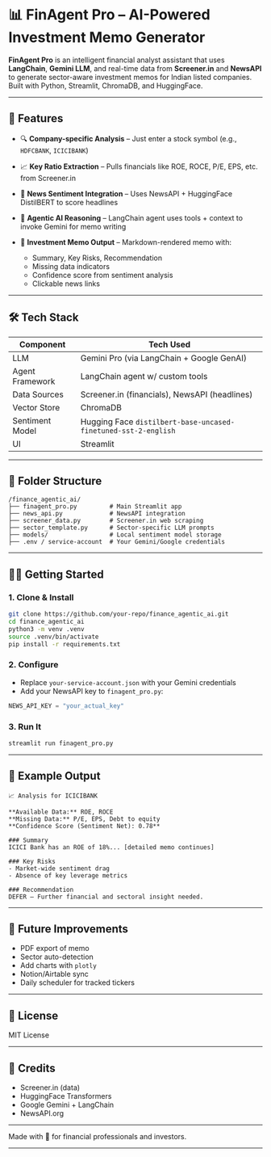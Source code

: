 # 📊 FinAgent Pro – AI-Powered Investment Memo Generator

**FinAgent Pro** is an intelligent financial analyst assistant that uses **LangChain**, **Gemini LLM**, and real-time data from **Screener.in** and **NewsAPI** to generate sector-aware investment memos for Indian listed companies. Built with Python, Streamlit, ChromaDB, and HuggingFace.

---

## 🚀 Features

* 🔍 **Company-specific Analysis** – Just enter a stock symbol (e.g., `HDFCBANK`, `ICICIBANK`)
* 📈 **Key Ratio Extraction** – Pulls financials like ROE, ROCE, P/E, EPS, etc. from Screener.in
* 📰 **News Sentiment Integration** – Uses NewsAPI + HuggingFace DistilBERT to score headlines
* 🧠 **Agentic AI Reasoning** – LangChain agent uses tools + context to invoke Gemini for memo writing
* 📄 **Investment Memo Output** – Markdown-rendered memo with:

  * Summary, Key Risks, Recommendation
  * Missing data indicators
  * Confidence score from sentiment analysis
  * Clickable news links

---

## 🛠️ Tech Stack

| Component       | Tech Used                                                      |
| --------------- | -------------------------------------------------------------- |
| LLM             | Gemini Pro (via LangChain + Google GenAI)                      |
| Agent Framework | LangChain agent w/ custom tools                                |
| Data Sources    | Screener.in (financials), NewsAPI (headlines)                  |
| Vector Store    | ChromaDB                                                       |
| Sentiment Model | Hugging Face `distilbert-base-uncased-finetuned-sst-2-english` |
| UI              | Streamlit                                                      |

---

## 📁 Folder Structure

```
/finance_agentic_ai/
├── finagent_pro.py         # Main Streamlit app
├── news_api.py             # NewsAPI integration
├── screener_data.py        # Screener.in web scraping
├── sector_template.py      # Sector-specific LLM prompts
├── models/                 # Local sentiment model storage
├── .env / service-account  # Your Gemini/Google credentials
```

---

## 🧑‍💻 Getting Started

### 1. Clone & Install

```bash
git clone https://github.com/your-repo/finance_agentic_ai.git
cd finance_agentic_ai
python3 -m venv .venv
source .venv/bin/activate
pip install -r requirements.txt
```

### 2. Configure

* Replace `your-service-account.json` with your Gemini credentials
* Add your NewsAPI key to `finagent_pro.py`:

```python
NEWS_API_KEY = "your_actual_key"
```

### 3. Run It

```bash
streamlit run finagent_pro.py
```

---

## 🏁 Example Output

```
📈 Analysis for ICICIBANK

**Available Data:** ROE, ROCE
**Missing Data:** P/E, EPS, Debt to equity
**Confidence Score (Sentiment Net): 0.78**

### Summary
ICICI Bank has an ROE of 18%... [detailed memo continues]

### Key Risks
- Market-wide sentiment drag
- Absence of key leverage metrics

### Recommendation
DEFER – Further financial and sectoral insight needed.
```

---

## 📌 Future Improvements

* PDF export of memo
* Sector auto-detection
* Add charts with `plotly`
* Notion/Airtable sync
* Daily scheduler for tracked tickers

---

## 📃 License

MIT License

---

## 🙌 Credits

* Screener.in (data)
* HuggingFace Transformers
* Google Gemini + LangChain
* NewsAPI.org

---

Made with 💼 for financial professionals and investors.

---
